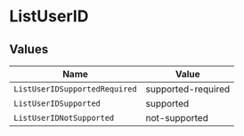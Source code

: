 # ListUserID


## Values

| Name                          | Value                         |
| ----------------------------- | ----------------------------- |
| `ListUserIDSupportedRequired` | supported-required            |
| `ListUserIDSupported`         | supported                     |
| `ListUserIDNotSupported`      | not-supported                 |